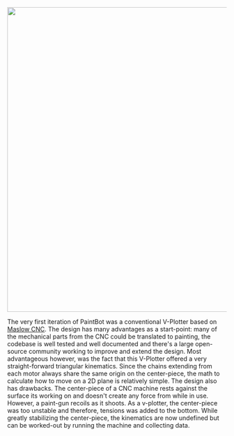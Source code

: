 <img src="https://imgur.com/QRFcAdO.jpg" width="700">

The very first iteration of PaintBot was a conventional V-Plotter based on [Maslow CNC](https://www.maslowcnc.com/). The design has many advantages as a start-point: many of the mechanical parts from the CNC could be translated to painting, the codebase is well tested and well documented and there's a large open-source community working to improve and extend the design. Most advantageous however, was the fact that this V-Plotter offered a very straight-forward triangular kinematics. Since the chains extending from each motor always share the same origin on the center-piece, the math to calculate how to move on a 2D plane is relatively simple. The design also has drawbacks. The center-piece of a CNC machine rests against the surface its working on and doesn't create any force from while in use. However, a paint-gun recoils as it shoots. As a v-plotter, the center-piece was too unstable and therefore, tensions was added to the bottom. While greatly stabilizing the center-piece, the kinematics are now undefined but can be worked-out by running the machine and collecting data.
